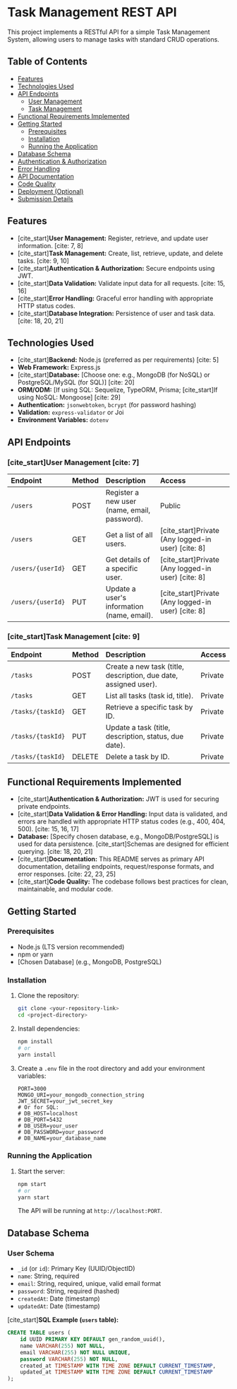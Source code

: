 # Task Management REST API

This project implements a RESTful API for a simple Task Management System, allowing users to manage tasks with standard CRUD operations.

## Table of Contents

* [Features](#features)
* [Technologies Used](#technologies-used)
* [API Endpoints](#api-endpoints)
    * [User Management](#user-management)
    * [Task Management](#task-management)
* [Functional Requirements Implemented](#functional-requirements-implemented)
* [Getting Started](#getting-started)
    * [Prerequisites](#prerequisites)
    * [Installation](#installation)
    * [Running the Application](#running-the-application)
* [Database Schema](#database-schema)
* [Authentication & Authorization](#authentication--authorization)
* [Error Handling](#error-handling)
* [API Documentation](#api-documentation)
* [Code Quality](#code-quality)
* [Deployment (Optional)](#deployment-optional)
* [Submission Details](#submission-details)

## Features

* [cite_start]**User Management:** Register, retrieve, and update user information. [cite: 7, 8]
* [cite_start]**Task Management:** Create, list, retrieve, update, and delete tasks. [cite: 9, 10]
* [cite_start]**Authentication & Authorization:** Secure endpoints using JWT. 
* [cite_start]**Data Validation:** Validate input data for all requests. [cite: 15, 16]
* [cite_start]**Error Handling:** Graceful error handling with appropriate HTTP status codes. 
* [cite_start]**Database Integration:** Persistence of user and task data. [cite: 18, 20, 21]

## Technologies Used

* [cite_start]**Backend:** Node.js (preferred as per requirements) [cite: 5]
* **Web Framework:** Express.js
* [cite_start]**Database:** [Choose one: e.g., MongoDB (for NoSQL) or PostgreSQL/MySQL (for SQL)] [cite: 20]
* **ORM/ODM:** [If using SQL: Sequelize, TypeORM, Prisma; [cite_start]If using NoSQL: Mongoose] [cite: 29]
* **Authentication:** `jsonwebtoken`, `bcrypt` (for password hashing)
* **Validation:** `express-validator` or Joi
* **Environment Variables:** `dotenv`

## API Endpoints

### [cite_start]User Management [cite: 7]

| Endpoint            | Method | Description                                    | Access                     |
| :------------------ | :----- | :--------------------------------------------- | :------------------------- |
| `/users`            | POST   | Register a new user (name, email, password).   | Public                     |
| `/users`            | GET    | Get a list of all users.                       | [cite_start]Private (Any logged-in user) [cite: 8] |
| `/users/{userId}`   | GET    | Get details of a specific user.                | [cite_start]Private (Any logged-in user) [cite: 8] |
| `/users/{userId}`   | PUT    | Update a user's information (name, email).     | [cite_start]Private (Any logged-in user) [cite: 8] |

### [cite_start]Task Management [cite: 9]

| Endpoint            | Method   | Description                                            | Access   |
| :------------------ | :------- | :----------------------------------------------------- | :------- |
| `/tasks`            | POST     | Create a new task (title, description, due date, assigned user). | Private  |
| `/tasks`            | GET      | List all tasks (task id, title).                       | Private  |
| `/tasks/{taskId}`   | GET      | Retrieve a specific task by ID.                        | Private  |
| `/tasks/{taskId}`   | PUT      | Update a task (title, description, status, due date).  | Private  |
| `/tasks/{taskId}`   | DELETE   | Delete a task by ID.                                   | Private  |

## Functional Requirements Implemented

* [cite_start]**Authentication & Authorization:** JWT is used for securing private endpoints. 
* [cite_start]**Data Validation & Error Handling:** Input data is validated, and errors are handled with appropriate HTTP status codes (e.g., 400, 404, 500). [cite: 15, 16, 17]
* **Database:** [Specify chosen database, e.g., MongoDB/PostgreSQL] is used for data persistence. [cite_start]Schemas are designed for efficient querying. [cite: 18, 20, 21]
* [cite_start]**Documentation:** This README serves as primary API documentation, detailing endpoints, request/response formats, and error responses. [cite: 22, 23, 25]
* [cite_start]**Code Quality:** The codebase follows best practices for clean, maintainable, and modular code. 

## Getting Started

### Prerequisites

* Node.js (LTS version recommended)
* npm or yarn
* [Chosen Database] (e.g., MongoDB, PostgreSQL)

### Installation

1.  Clone the repository:
    ```bash
    git clone <your-repository-link>
    cd <project-directory>
    ```
2.  Install dependencies:
    ```bash
    npm install
    # or
    yarn install
    ```
3.  Create a `.env` file in the root directory and add your environment variables:

    ```
    PORT=3000
    MONGO_URI=your_mongodb_connection_string
    JWT_SECRET=your_jwt_secret_key
    # Or for SQL:
    # DB_HOST=localhost
    # DB_PORT=5432
    # DB_USER=your_user
    # DB_PASSWORD=your_password
    # DB_NAME=your_database_name
    ```

### Running the Application

1.  Start the server:
    ```bash
    npm start
    # or
    yarn start
    ```
    The API will be running at `http://localhost:PORT`.

## Database Schema

### User Schema

* `_id` (or `id`): Primary Key (UUID/ObjectID)
* `name`: String, required
* `email`: String, required, unique, valid email format
* `password`: String, required (hashed)
* `createdAt`: Date (timestamp)
* `updatedAt`: Date (timestamp)

[cite_start]**SQL Example (`users` table):** 

```sql
CREATE TABLE users (
    id UUID PRIMARY KEY DEFAULT gen_random_uuid(),
    name VARCHAR(255) NOT NULL,
    email VARCHAR(255) NOT NULL UNIQUE,
    password VARCHAR(255) NOT NULL,
    created_at TIMESTAMP WITH TIME ZONE DEFAULT CURRENT_TIMESTAMP,
    updated_at TIMESTAMP WITH TIME ZONE DEFAULT CURRENT_TIMESTAMP
);